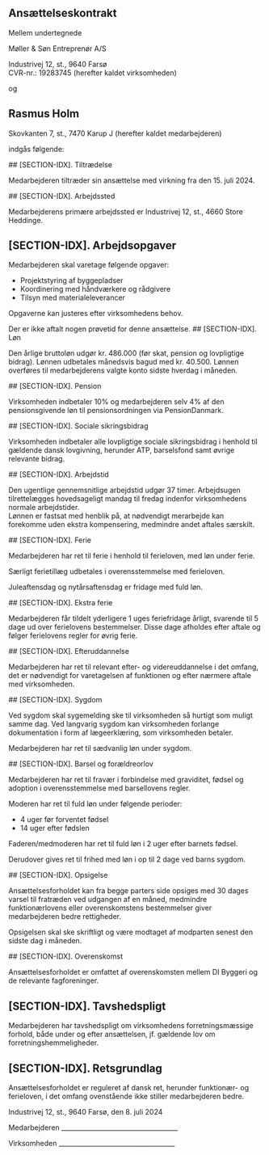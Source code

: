 ## Ansættelseskontrakt

Mellem undertegnede

<company-name>Møller & Søn Entreprenør A/S</company-name>

Industrivej 12, st., 9640 Farsø  
CVR-nr.: 19283745 (herefter kaldet virksomheden)

og

## Rasmus Holm

Skovkanten 7, st., 7470 Karup J (herefter kaldet medarbejderen)

indgås følgende:

<start-date>
## [SECTION-IDX]. Tiltrædelse

Medarbejderen tiltræder sin ansættelse med virkning fra den 15. juli 2024.
</start-date>

<title>
## [SECTION-IDX]. Stillingsbetegnelse

Medarbejderen indtræder i stillingen som Bygningskonstruktør.
</title>

<location>
## [SECTION-IDX]. Arbejdssted

Medarbejderens primære arbejdssted er Industrivej 12, st., 4660 Store Heddinge.
</location>

## [SECTION-IDX]. Arbejdsopgaver

Medarbejderen skal varetage følgende opgaver:

- Projektstyring af byggepladser
- Koordinering med håndværkere og rådgivere
- Tilsyn med materialeleverancer

Opgaverne kan justeres efter virksomhedens behov.

<trial-period>
Der er ikke aftalt nogen prøvetid for denne ansættelse.
</trial-period>

<salary>
## [SECTION-IDX]. Løn

Den årlige bruttoløn udgør kr. 486.000 (før skat, pension og lovpligtige bidrag). Lønnen udbetales månedsvis bagud med kr. 40.500. Lønnen overføres til medarbejderens valgte konto sidste hverdag i måneden.
</salary>

<pension>
## [SECTION-IDX]. Pension

Virksomheden indbetaler 10% og medarbejderen selv 4% af den pensionsgivende løn til pensionsordningen via PensionDanmark.
</pension>

<social-security>
## [SECTION-IDX]. Sociale sikringsbidrag

Virksomheden indbetaler alle lovpligtige sociale sikringsbidrag i henhold til gældende dansk lovgivning, herunder ATP, barselsfond samt øvrige relevante bidrag.
</social-security>

<work-time>
## [SECTION-IDX]. Arbejdstid

Den ugentlige gennemsnitlige arbejdstid udgør 37 timer. Arbejdsugen tilrettelægges hovedsageligt mandag til fredag indenfor virksomhedens normale arbejdstider.  
Lønnen er fastsat med henblik på, at nødvendigt merarbejde kan forekomme uden ekstra kompensering, medmindre andet aftales særskilt.
</work-time>

<holiday>
## [SECTION-IDX]. Ferie

Medarbejderen har ret til ferie i henhold til ferieloven, med løn under ferie.

Særligt ferietillæg udbetales i overensstemmelse med ferieloven.

Juleaftensdag og nytårsaftensdag er fridage med fuld løn.
</holiday>

<extra-holiday>
## [SECTION-IDX]. Ekstra ferie

Medarbejderen får tildelt yderligere 1 uges feriefridage årligt, svarende til 5 dage ud over ferielovens bestemmelser. Disse dage afholdes efter aftale og følger ferielovens regler for øvrig ferie.
</extra-holiday>

<training>
## [SECTION-IDX]. Efteruddannelse

Medarbejderen har ret til relevant efter- og videreuddannelse i det omfang, det er nødvendigt for varetagelsen af funktionen og efter nærmere aftale med virksomheden.
</training>

<illness>
## [SECTION-IDX]. Sygdom

Ved sygdom skal sygemelding ske til virksomheden så hurtigt som muligt samme dag. Ved langvarig sygdom kan virksomheden forlange dokumentation i form af lægeerklæring, som virksomheden betaler.

Medarbejderen har ret til sædvanlig løn under sygdom.
</illness>

<parental-leave>
## [SECTION-IDX]. Barsel og forældreorlov

Medarbejderen har ret til fravær i forbindelse med graviditet, fødsel og adoption i overensstemmelse med barsellovens regler.

Moderen har ret til fuld løn under følgende perioder:

- 4 uger før forventet fødsel
- 14 uger efter fødslen

Faderen/medmoderen har ret til fuld løn i 2 uger efter barnets fødsel.

Derudover gives ret til frihed med løn i op til 2 dage ved barns sygdom.
</parental-leave>

<termination>
## [SECTION-IDX]. Opsigelse

Ansættelsesforholdet kan fra begge parters side opsiges med 30 dages varsel til fratræden ved udgangen af en måned, medmindre funktionærlovens eller overenskomstens bestemmelser giver medarbejderen bedre rettigheder.

Opsigelsen skal ske skriftligt og være modtaget af modparten senest den sidste dag i måneden.
</termination>

<collective-agreement>
## [SECTION-IDX]. Overenskomst

Ansættelsesforholdet er omfattet af overenskomsten mellem DI Byggeri og de relevante fagforeninger.
</collective-agreement>

## [SECTION-IDX]. Tavshedspligt

Medarbejderen har tavshedspligt om virksomhedens forretningsmæssige forhold, både under og efter ansættelsen, jf. gældende lov om forretningshemmeligheder.

## [SECTION-IDX]. Retsgrundlag

Ansættelsesforholdet er reguleret af dansk ret, herunder funktionær- og ferieloven, i det omfang ovenstående ikke stiller medarbejderen bedre.

Industrivej 12, st., 9640 Farsø, den 8. juli 2024

Medarbejderen ____________________________________

Virksomheden ____________________________________